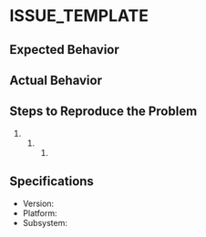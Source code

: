 # ISSUE\_TEMPLATE

## Expected Behavior

## Actual Behavior

## Steps to Reproduce the Problem

1. 1. 1.

## Specifications

* Version:
* Platform:
* Subsystem:

